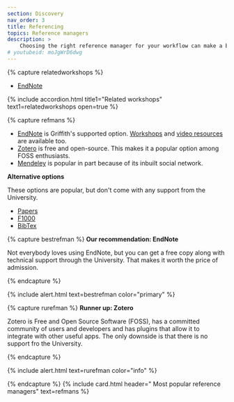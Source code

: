 ```yaml
---
section: Discovery
nav_order: 3
title: Referencing
topics: Reference managers
description: >
    Choosing the right reference manager for your workflow can make a big difference to your experience.
# youtubeid: moJgWrD6dwg
---
```


{% capture relatedworkshops %}

- [EndNote](https://app.secure.griffith.edu.au/events/search?sdata=endnote)

{% include accordion.html title1="Related workshops" text1=relatedworkshops open=true %} 

 {% capture refmans %}
- [EndNote](https://www.griffith.edu.au/library/study/referencing) is Griffith's supported option. [Workshops](https://www.griffith.edu.au/research/research-services/researcher-education-development/workshop-calendar) and [video resources](vimeo.com/user/82369617/folder/1569944) are available too.
- [Zotero](https://www.zotero.org) is free and open-source. This makes it a popular option among FOSS enthusiasts.
- [Mendeley](https://www.mendeley.com) is popular in part because of its inbuilt social network.

**Alternative options**

These options are popular, but don't come with any support from the University. 

- [Papers](https://www.papersapp.com)
- [F1000](https://f1000workspace.com/?lg)
- [BibTex](https://www.bibtex.org)

{% capture bestrefman %}
**Our recommendation: EndNote**

Not everybody loves using EndNote, but you can get a free copy along with technical support through the University. That makes it worth the price of admission. 

{% endcapture %}

{% include alert.html text=bestrefman color="primary" %}


{% capture rurefman %}
**Runner up: Zotero**

Zotero is Free and Open Source Software (FOSS), has a committed community of users and developers and has plugins that allow it to integrate with other useful apps. The only downside is that there is no support fro the University.

{% endcapture %}

{% include alert.html text=rurefman color="info" %}

{% endcapture %}
{% include card.html header="<i class='fas fa-paperclip'></i> Most popular reference managers" text=refmans %}